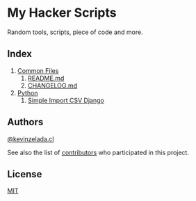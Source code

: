 # My Hacker Scripts

Random tools, scripts, piece of code and more.

## Index

 1. [Common Files](common-files/)
	 1. [README.md](common-files/README.md.example)
	 2. [CHANGELOG.md](common-files/CHANGELOG.md.example)
 2. [Python](python/)
	 1. [Simple Import CSV Django](python/simple-import-csv-django)
 


 
## Authors
[@kevinzelada.cl](https://github.com/kevinzeladacl/)
 
See also the list of [contributors](https://github.com/your/project/contributors) who participated in this project.

## License
[MIT](seed/LICENSE)
 
